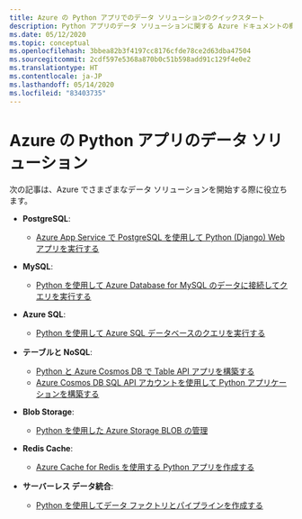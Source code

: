 ```yaml
---
title: Azure の Python アプリでのデータ ソリューションのクイックスタート
description: Python アプリのデータ ソリューションに関する Azure ドキュメントの概要に関する資料の一覧です。
ms.date: 05/12/2020
ms.topic: conceptual
ms.openlocfilehash: 3bbea82b3f4197cc8176cfde78ce2d63dba47504
ms.sourcegitcommit: 2cdf597e5368a870b0c51b598add91c129f4e0e2
ms.translationtype: HT
ms.contentlocale: ja-JP
ms.lasthandoff: 05/14/2020
ms.locfileid: "83403735"
---
```

# <a name="data-solutions-for-python-apps-on-azure"></a>Azure の Python アプリのデータ ソリューション

次の記事は、Azure でさまざまなデータ ソリューションを開始する際に役立ちます。

- **PostgreSQL**:
  - [Azure App Service で PostgreSQL を使用して Python (Django) Web アプリを実行する](/azure/app-service/containers/tutorial-python-postgresql-app)

- **MySQL**:
  - [Python を使用して Azure Database for MySQL のデータに接続してクエリを実行する](/azure/mysql/connect-python)

- **Azure SQL**:
  - [Python を使用して Azure SQL データベースのクエリを実行する](/azure/sql-database/sql-database-connect-query-python)

- **テーブルと NoSQL**:
  - [Python と Azure Cosmos DB で Table API アプリを構築する](/azure/cosmos-db/create-table-python)
  - [Azure Cosmos DB SQL API アカウントを使用して Python アプリケーションを構築する](/azure/cosmos-db/create-sql-api-python)

- **Blob Storage**:
  - [Python を使用した Azure Storage BLOB の管理](/azure/storage/blobs/storage-quickstart-blobs-python)

- **Redis Cache**:
  - [Azure Cache for Redis を使用する Python アプリを作成する](/azure/azure-cache-for-redis/cache-python-get-started)

- **サーバーレス データ統合**:
  - [Python を使用してデータ ファクトリとパイプラインを作成する](/azure/data-factory/quickstart-create-data-factory-python)
